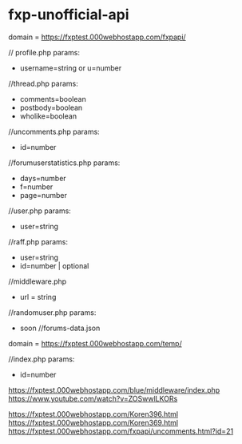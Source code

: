 # fxp-unofficial-api

domain = https://fxptest.000webhostapp.com/fxpapi/

// profile.php
params:
* username=string or u=number

//thread.php
params:
* comments=boolean
* postbody=boolean
* wholike=boolean

//uncomments.php
params:
* id=number

//forumuserstatistics.php
params:
* days=number
* f=number
* page=number

//user.php
params:
* user=string

//raff.php
params:
* user=string
* id=number | optional

//middleware.php
* url = string

//randomuser.php
params:
* soon
//forums-data.json


domain = https://fxptest.000webhostapp.com/temp/

//index.php
params:
* id=number

https://fxptest.000webhostapp.com/blue/middleware/index.php
https://www.youtube.com/watch?v=ZOSwwlLKORs

https://fxptest.000webhostapp.com/Koren396.html
https://fxptest.000webhostapp.com/Koren369.html
https://fxptest.000webhostapp.com/fxpapi/uncomments.html?id=21
